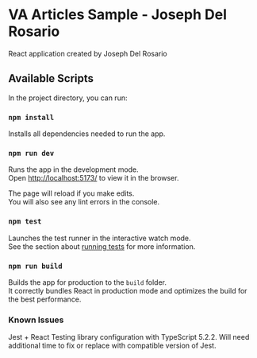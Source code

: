 # VA Articles Sample - Joseph Del Rosario

React application created by Joseph Del Rosario

## Available Scripts

In the project directory, you can run:

### `npm install`

Installs all dependencies needed to run the app.

### `npm run dev`

Runs the app in the development mode.\
Open [http://localhost:5173/](http://localhost:5173/) to view it in the browser.

The page will reload if you make edits.\
You will also see any lint errors in the console.

### `npm test`

Launches the test runner in the interactive watch mode.\
See the section about [running tests](https://facebook.github.io/create-react-app/docs/running-tests) for more information.

### `npm run build`

Builds the app for production to the `build` folder.\
It correctly bundles React in production mode and optimizes the build for the best performance.

### Known Issues

Jest + React Testing library configuration with TypeScript 5.2.2. Will need additional time to fix or replace with compatible version of Jest.
